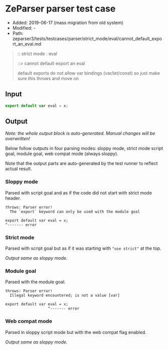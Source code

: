 # ZeParser parser test case

- Added: 2019-06-17 (mass migration from old system)
- Modified: -
- Path: zeparser3/tests/testcases/parser/strict_mode/eval/cannot_default_export_an_eval.md

> :: strict mode : eval
>
> ::> cannot default export an eval
>
> default exports do not allow var bindings (var/let/const) so just make sure this throws and move on

## Input


`````js
export default var eval = x;
`````

## Output

_Note: the whole output block is auto-generated. Manual changes will be overwritten!_

Below follow outputs in four parsing modes: sloppy mode, strict mode script goal, module goal, web compat mode (always sloppy).

Note that the output parts are auto-generated by the test runner to reflect actual result.

### Sloppy mode

Parsed with script goal and as if the code did not start with strict mode header.

`````
throws: Parser error!
  The `export` keyword can only be used with the module goal

export default var eval = x;
^------- error
`````

### Strict mode

Parsed with script goal but as if it was starting with `"use strict"` at the top.

_Output same as sloppy mode._

### Module goal

Parsed with the module goal.

`````
throws: Parser error!
  Illegal keyword encountered; is not a value [var]

export default var eval = x;
                   ^------- error
`````


### Web compat mode

Parsed in sloppy script mode but with the web compat flag enabled.

_Output same as sloppy mode._
